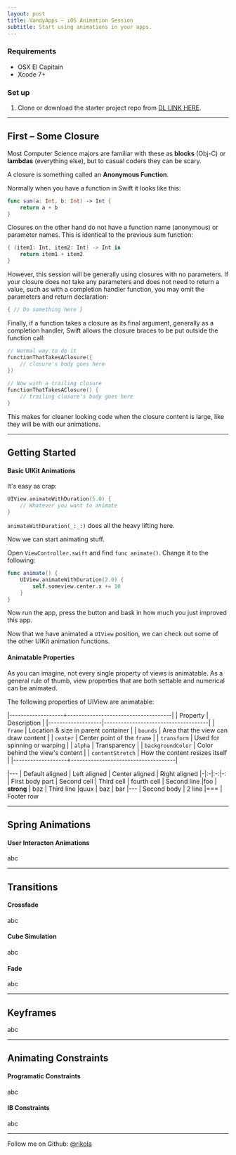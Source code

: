 ```yaml
---
layout: post
title: VandyApps – iOS Animation Session
subtitle: Start using animations in your apps.
---
```


### Requirements
* OSX El Capitain
* Xcode 7+

### Set up

1. Clone or download the starter project repo from [DL LINK HERE](example.com).  

---

## First – Some Closure
  
Most Computer Science majors are familiar with these as __blocks__ (Obj-C) or __lambdas__ (everything else), but to casual coders they can be scary.  

A closure is something called an **Anonymous Function**.

Normally when you have a function in Swift it looks like this:

``` swift
func sum(a: Int, b: Int) -> Int {  
	return a + b
}
```
Closures on the other hand do not have a function name (anonymous) or parameter names. This is identical to the previous sum function:  

``` swift  
{ (item1: Int, item2: Int) -> Int in  
	return item1 + item2 
}  
```

However, this session will be generally using closures with no parameters. If your closure does not take any parameters and does not need to return a value, such as with a completion handler function, you may omit the parameters and return declaration:

``` swift  
{ // Do something here }
```

Finally, if a function takes a closure as its final argument, generally as a completion handler, Swift allows the closure braces to be put outside the function call:  

``` swift
// Normal way to do it
functionThatTakesAClosure({
    // closure's body goes here
})
 
// Now with a trailing closure
functionThatTakesAClosure() {
    // trailing closure's body goes here
}
```

This makes for cleaner looking code when the closure content is large, like they will be with our animations.  


---  

## Getting Started

#### Basic UIKit Animations

It's easy as crap:

``` swift
UIView.animateWithDuration(5.0) {
	// Whatever you want to animate
}
```

`animateWithDuration(_:_:)` does all the heavy lifting here.

Now we can start animating stuff.

Open `ViewController.swift` and find `func animate()`. Change it to the following:

``` swift
func animate() {
	UIView.animateWithDuration(2.0) {
		self.someview.center.x += 10
	}
}
```

Now run the app, press the button and bask in how much you just improved this app.

Now that we have animated a `UIView` position, we can check out some of the other UIKit animation functions.




#### Animatable Properties

As you can imagine, not every single property of views is animatable. As a general rule of thumb, view properties that are both settable and numerical can be animated.  

The following properties of UIView are animatable:

|-------------------+-------------------------------------|
| Property          | Description                         |
|-------------------|-------------------------------------|
| `frame`           | Location & size in parent container |
| `bounds`          | Area that the view can draw content |
| `center`          | Center point of the `frame`         |
| `transform`       | Used for spinning or warping        |
| `alpha`           | Transparency                        |
| `backgroundColor` | Color behind the view's content     | 
| `contentStretch`  | How the content resizes itself      |
|-------------------+-------------------------------------|

|---
| Default aligned | Left aligned | Center aligned | Right aligned
|-|:-|:-:|-:
| First body part | Second cell | Third cell | fourth cell
| Second line |foo | **strong** | baz
| Third line |quux | baz | bar
|---
| Second body
| 2 line
|===
| Footer row

--- 

## Spring Animations

#### User Interacton Animations

abc

---

## Transitions

#### Crossfade

abc

#### Cube Simulation

abc

#### Fade

abc

---

## Keyframes

abc


---

## Animating Constraints

#### Programatic Constraints

abc

#### IB Constraints

abc



---

Follow me on Github: [@rikola](https://github.com/rikola)  





